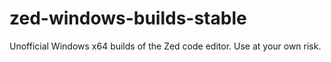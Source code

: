 # zed-windows-builds-stable
Unofficial Windows x64 builds of the Zed code editor. Use at your own risk.
